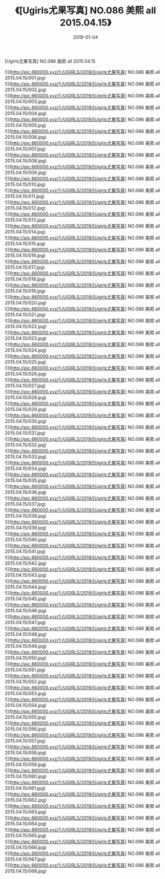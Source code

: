 ﻿---
layout: post
title:  《[Ugirls尤果写真] NO.086 美熙 all 2015.04.15》
date:   2019-01-04
img: http://pic.660000.xyz/1:/UGIRLS/2019/[Ugirls尤果写真] NO.086 美熙 all 2015.04.15/000.jpg
categories: [美女, 清纯, 唯美]
---

[Ugirls尤果写真] NO.086 美熙 all 2015.04.15

 ![](http://pic.660000.xyz/1:/UGIRLS/2019/[Ugirls尤果写真] NO.086 美熙 all 2015.04.15/001.jpg) <br>![](http://pic.660000.xyz/1:/UGIRLS/2019/[Ugirls尤果写真] NO.086 美熙 all 2015.04.15/002.jpg) <br>![](http://pic.660000.xyz/1:/UGIRLS/2019/[Ugirls尤果写真] NO.086 美熙 all 2015.04.15/003.jpg) <br>![](http://pic.660000.xyz/1:/UGIRLS/2019/[Ugirls尤果写真] NO.086 美熙 all 2015.04.15/004.jpg) <br>![](http://pic.660000.xyz/1:/UGIRLS/2019/[Ugirls尤果写真] NO.086 美熙 all 2015.04.15/005.jpg) <br>![](http://pic.660000.xyz/1:/UGIRLS/2019/[Ugirls尤果写真] NO.086 美熙 all 2015.04.15/006.jpg) <br>![](http://pic.660000.xyz/1:/UGIRLS/2019/[Ugirls尤果写真] NO.086 美熙 all 2015.04.15/007.jpg) <br>![](http://pic.660000.xyz/1:/UGIRLS/2019/[Ugirls尤果写真] NO.086 美熙 all 2015.04.15/008.jpg) <br>![](http://pic.660000.xyz/1:/UGIRLS/2019/[Ugirls尤果写真] NO.086 美熙 all 2015.04.15/009.jpg) <br>![](http://pic.660000.xyz/1:/UGIRLS/2019/[Ugirls尤果写真] NO.086 美熙 all 2015.04.15/010.jpg) <br>![](http://pic.660000.xyz/1:/UGIRLS/2019/[Ugirls尤果写真] NO.086 美熙 all 2015.04.15/011.jpg) <br>![](http://pic.660000.xyz/1:/UGIRLS/2019/[Ugirls尤果写真] NO.086 美熙 all 2015.04.15/012.jpg) <br>![](http://pic.660000.xyz/1:/UGIRLS/2019/[Ugirls尤果写真] NO.086 美熙 all 2015.04.15/013.jpg) <br>![](http://pic.660000.xyz/1:/UGIRLS/2019/[Ugirls尤果写真] NO.086 美熙 all 2015.04.15/014.jpg) <br>![](http://pic.660000.xyz/1:/UGIRLS/2019/[Ugirls尤果写真] NO.086 美熙 all 2015.04.15/015.jpg) <br>![](http://pic.660000.xyz/1:/UGIRLS/2019/[Ugirls尤果写真] NO.086 美熙 all 2015.04.15/016.jpg) <br>![](http://pic.660000.xyz/1:/UGIRLS/2019/[Ugirls尤果写真] NO.086 美熙 all 2015.04.15/017.jpg) <br>![](http://pic.660000.xyz/1:/UGIRLS/2019/[Ugirls尤果写真] NO.086 美熙 all 2015.04.15/018.jpg) <br>![](http://pic.660000.xyz/1:/UGIRLS/2019/[Ugirls尤果写真] NO.086 美熙 all 2015.04.15/019.jpg) <br>![](http://pic.660000.xyz/1:/UGIRLS/2019/[Ugirls尤果写真] NO.086 美熙 all 2015.04.15/020.jpg) <br>![](http://pic.660000.xyz/1:/UGIRLS/2019/[Ugirls尤果写真] NO.086 美熙 all 2015.04.15/021.jpg) <br>![](http://pic.660000.xyz/1:/UGIRLS/2019/[Ugirls尤果写真] NO.086 美熙 all 2015.04.15/022.jpg) <br>![](http://pic.660000.xyz/1:/UGIRLS/2019/[Ugirls尤果写真] NO.086 美熙 all 2015.04.15/023.jpg) <br>![](http://pic.660000.xyz/1:/UGIRLS/2019/[Ugirls尤果写真] NO.086 美熙 all 2015.04.15/024.jpg) <br>![](http://pic.660000.xyz/1:/UGIRLS/2019/[Ugirls尤果写真] NO.086 美熙 all 2015.04.15/025.jpg) <br>![](http://pic.660000.xyz/1:/UGIRLS/2019/[Ugirls尤果写真] NO.086 美熙 all 2015.04.15/026.jpg) <br>![](http://pic.660000.xyz/1:/UGIRLS/2019/[Ugirls尤果写真] NO.086 美熙 all 2015.04.15/027.jpg) <br>![](http://pic.660000.xyz/1:/UGIRLS/2019/[Ugirls尤果写真] NO.086 美熙 all 2015.04.15/028.jpg) <br>![](http://pic.660000.xyz/1:/UGIRLS/2019/[Ugirls尤果写真] NO.086 美熙 all 2015.04.15/029.jpg) <br>![](http://pic.660000.xyz/1:/UGIRLS/2019/[Ugirls尤果写真] NO.086 美熙 all 2015.04.15/030.jpg) <br>![](http://pic.660000.xyz/1:/UGIRLS/2019/[Ugirls尤果写真] NO.086 美熙 all 2015.04.15/031.jpg) <br>![](http://pic.660000.xyz/1:/UGIRLS/2019/[Ugirls尤果写真] NO.086 美熙 all 2015.04.15/032.jpg) <br>![](http://pic.660000.xyz/1:/UGIRLS/2019/[Ugirls尤果写真] NO.086 美熙 all 2015.04.15/033.jpg) <br>![](http://pic.660000.xyz/1:/UGIRLS/2019/[Ugirls尤果写真] NO.086 美熙 all 2015.04.15/034.jpg) <br>![](http://pic.660000.xyz/1:/UGIRLS/2019/[Ugirls尤果写真] NO.086 美熙 all 2015.04.15/035.jpg) <br>![](http://pic.660000.xyz/1:/UGIRLS/2019/[Ugirls尤果写真] NO.086 美熙 all 2015.04.15/036.jpg) <br>![](http://pic.660000.xyz/1:/UGIRLS/2019/[Ugirls尤果写真] NO.086 美熙 all 2015.04.15/037.jpg) <br>![](http://pic.660000.xyz/1:/UGIRLS/2019/[Ugirls尤果写真] NO.086 美熙 all 2015.04.15/038.jpg) <br>![](http://pic.660000.xyz/1:/UGIRLS/2019/[Ugirls尤果写真] NO.086 美熙 all 2015.04.15/039.jpg) <br>![](http://pic.660000.xyz/1:/UGIRLS/2019/[Ugirls尤果写真] NO.086 美熙 all 2015.04.15/040.jpg) <br>![](http://pic.660000.xyz/1:/UGIRLS/2019/[Ugirls尤果写真] NO.086 美熙 all 2015.04.15/041.jpg) <br>![](http://pic.660000.xyz/1:/UGIRLS/2019/[Ugirls尤果写真] NO.086 美熙 all 2015.04.15/042.jpg) <br>![](http://pic.660000.xyz/1:/UGIRLS/2019/[Ugirls尤果写真] NO.086 美熙 all 2015.04.15/043.jpg) <br>![](http://pic.660000.xyz/1:/UGIRLS/2019/[Ugirls尤果写真] NO.086 美熙 all 2015.04.15/044.jpg) <br>![](http://pic.660000.xyz/1:/UGIRLS/2019/[Ugirls尤果写真] NO.086 美熙 all 2015.04.15/045.jpg) <br>![](http://pic.660000.xyz/1:/UGIRLS/2019/[Ugirls尤果写真] NO.086 美熙 all 2015.04.15/046.jpg) <br>![](http://pic.660000.xyz/1:/UGIRLS/2019/[Ugirls尤果写真] NO.086 美熙 all 2015.04.15/047.jpg) <br>![](http://pic.660000.xyz/1:/UGIRLS/2019/[Ugirls尤果写真] NO.086 美熙 all 2015.04.15/048.jpg) <br>![](http://pic.660000.xyz/1:/UGIRLS/2019/[Ugirls尤果写真] NO.086 美熙 all 2015.04.15/049.jpg) <br>![](http://pic.660000.xyz/1:/UGIRLS/2019/[Ugirls尤果写真] NO.086 美熙 all 2015.04.15/050.jpg) <br>![](http://pic.660000.xyz/1:/UGIRLS/2019/[Ugirls尤果写真] NO.086 美熙 all 2015.04.15/051.jpg) <br>![](http://pic.660000.xyz/1:/UGIRLS/2019/[Ugirls尤果写真] NO.086 美熙 all 2015.04.15/052.jpg) <br>![](http://pic.660000.xyz/1:/UGIRLS/2019/[Ugirls尤果写真] NO.086 美熙 all 2015.04.15/053.jpg) <br>![](http://pic.660000.xyz/1:/UGIRLS/2019/[Ugirls尤果写真] NO.086 美熙 all 2015.04.15/054.jpg) <br>![](http://pic.660000.xyz/1:/UGIRLS/2019/[Ugirls尤果写真] NO.086 美熙 all 2015.04.15/055.jpg) <br>![](http://pic.660000.xyz/1:/UGIRLS/2019/[Ugirls尤果写真] NO.086 美熙 all 2015.04.15/056.jpg) <br>![](http://pic.660000.xyz/1:/UGIRLS/2019/[Ugirls尤果写真] NO.086 美熙 all 2015.04.15/057.jpg) <br>![](http://pic.660000.xyz/1:/UGIRLS/2019/[Ugirls尤果写真] NO.086 美熙 all 2015.04.15/058.jpg) <br>![](http://pic.660000.xyz/1:/UGIRLS/2019/[Ugirls尤果写真] NO.086 美熙 all 2015.04.15/059.jpg) <br>![](http://pic.660000.xyz/1:/UGIRLS/2019/[Ugirls尤果写真] NO.086 美熙 all 2015.04.15/060.jpg) <br>![](http://pic.660000.xyz/1:/UGIRLS/2019/[Ugirls尤果写真] NO.086 美熙 all 2015.04.15/061.jpg) <br>![](http://pic.660000.xyz/1:/UGIRLS/2019/[Ugirls尤果写真] NO.086 美熙 all 2015.04.15/062.jpg) <br>![](http://pic.660000.xyz/1:/UGIRLS/2019/[Ugirls尤果写真] NO.086 美熙 all 2015.04.15/063.jpg) <br>![](http://pic.660000.xyz/1:/UGIRLS/2019/[Ugirls尤果写真] NO.086 美熙 all 2015.04.15/064.jpg) <br>![](http://pic.660000.xyz/1:/UGIRLS/2019/[Ugirls尤果写真] NO.086 美熙 all 2015.04.15/065.jpg) <br>![](http://pic.660000.xyz/1:/UGIRLS/2019/[Ugirls尤果写真] NO.086 美熙 all 2015.04.15/066.jpg) <br>![](http://pic.660000.xyz/1:/UGIRLS/2019/[Ugirls尤果写真] NO.086 美熙 all 2015.04.15/067.jpg) <br>![](http://pic.660000.xyz/1:/UGIRLS/2019/[Ugirls尤果写真] NO.086 美熙 all 2015.04.15/068.jpg) <br>